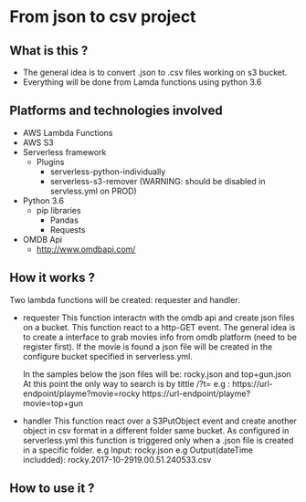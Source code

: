 # From json to csv project

## What is this ?
- The general idea is to convert .json to .csv files working on s3 bucket.
- Everything will be done from Lamda functions using python 3.6

## Platforms and technologies involved
- AWS Lambda Functions
- AWS S3
- Serverless framework
  - Plugins
    - serverless-python-individually
    - serverless-s3-remover (WARNING: should be disabled in servless.yml on PROD)
- Python 3.6
  - pip libraries
    - Pandas
    - Requests
- OMDB Api
  - http://www.omdbapi.com/
  

## How it works ?
Two lambda functions will be created: requester and handler.

- requester
  This function interactn with the omdb api and create json files on a bucket. This function react to a http-GET event.
  The general idea is to create a interface to grab movies info from omdb platform (need to be register first).
  If the movie is found a json file will be created in the configure bucket specified in serverless.yml.

  In the samples below the json files will be: rocky.json and top+gun.json
  At this point the only way to search is by tittle /?t=
  e.g :
  https://url-endpoint/playme?movie=rocky
  https://url-endpoint/playme?movie=top+gun

- handler
  This function react over a S3PutObject event and create another object in csv format in a different folder same bucket.
  As configured in serverless.yml this function is triggered only when a .json file is created in a specific folder.
  e.g Input:
  rocky.json
  e.g Output(dateTime includded):
  rocky.2017-10-2919.00.51.240533.csv


## How to use it ?
